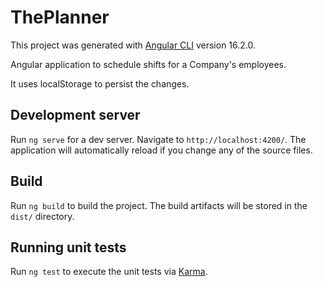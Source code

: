 # ThePlanner

This project was generated with [Angular CLI](https://github.com/angular/angular-cli) version 16.2.0.

Angular application to schedule shifts for a Company's employees.

It uses localStorage to persist the changes.

## Development server

Run `ng serve` for a dev server. Navigate to `http://localhost:4200/`. The application will automatically reload if you change any of the source files.

## Build

Run `ng build` to build the project. The build artifacts will be stored in the `dist/` directory.

## Running unit tests

Run `ng test` to execute the unit tests via [Karma](https://karma-runner.github.io).
